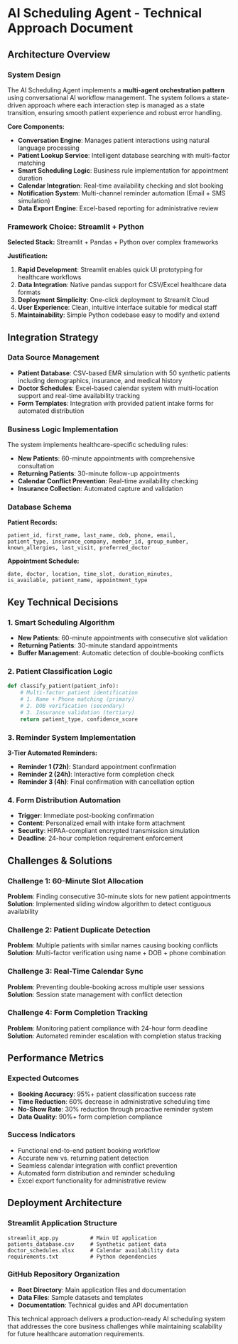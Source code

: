 # AI Scheduling Agent - Technical Approach Document

## Architecture Overview

### System Design
The AI Scheduling Agent implements a **multi-agent orchestration pattern** using conversational AI workflow management. The system follows a state-driven approach where each interaction step is managed as a state transition, ensuring smooth patient experience and robust error handling.

**Core Components:**
- **Conversation Engine**: Manages patient interactions using natural language processing
- **Patient Lookup Service**: Intelligent database searching with multi-factor matching
- **Smart Scheduling Logic**: Business rule implementation for appointment duration
- **Calendar Integration**: Real-time availability checking and slot booking
- **Notification System**: Multi-channel reminder automation (Email + SMS simulation)
- **Data Export Engine**: Excel-based reporting for administrative review

### Framework Choice: Streamlit + Python

**Selected Stack:** Streamlit + Pandas + Python over complex frameworks

**Justification:**
1. **Rapid Development**: Streamlit enables quick UI prototyping for healthcare workflows
2. **Data Integration**: Native pandas support for CSV/Excel healthcare data formats
3. **Deployment Simplicity**: One-click deployment to Streamlit Cloud
4. **User Experience**: Clean, intuitive interface suitable for medical staff
5. **Maintainability**: Simple Python codebase easy to modify and extend

## Integration Strategy

### Data Source Management
- **Patient Database**: CSV-based EMR simulation with 50 synthetic patients including demographics, insurance, and medical history
- **Doctor Schedules**: Excel-based calendar system with multi-location support and real-time availability tracking
- **Form Templates**: Integration with provided patient intake forms for automated distribution

### Business Logic Implementation
The system implements healthcare-specific scheduling rules:
- **New Patients**: 60-minute appointments with comprehensive consultation
- **Returning Patients**: 30-minute follow-up appointments
- **Calendar Conflict Prevention**: Real-time availability checking
- **Insurance Collection**: Automated capture and validation

### Database Schema
**Patient Records:**
```
patient_id, first_name, last_name, dob, phone, email, 
patient_type, insurance_company, member_id, group_number, 
known_allergies, last_visit, preferred_doctor
```

**Appointment Schedule:**
```
date, doctor, location, time_slot, duration_minutes, 
is_available, patient_name, appointment_type
```

## Key Technical Decisions

### 1. Smart Scheduling Algorithm
- **New Patients**: 60-minute appointments with consecutive slot validation
- **Returning Patients**: 30-minute standard appointments
- **Buffer Management**: Automatic detection of double-booking conflicts

### 2. Patient Classification Logic
```python
def classify_patient(patient_info):
    # Multi-factor patient identification
    # 1. Name + Phone matching (primary)
    # 2. DOB verification (secondary)
    # 3. Insurance validation (tertiary)
    return patient_type, confidence_score
```

### 3. Reminder System Implementation
**3-Tier Automated Reminders:**
- **Reminder 1 (72h)**: Standard appointment confirmation
- **Reminder 2 (24h)**: Interactive form completion check
- **Reminder 3 (4h)**: Final confirmation with cancellation option

### 4. Form Distribution Automation
- **Trigger**: Immediate post-booking confirmation
- **Content**: Personalized email with intake form attachment
- **Security**: HIPAA-compliant encrypted transmission simulation
- **Deadline**: 24-hour completion requirement enforcement

## Challenges & Solutions

### Challenge 1: 60-Minute Slot Allocation
**Problem**: Finding consecutive 30-minute slots for new patient appointments
**Solution**: Implemented sliding window algorithm to detect contiguous availability

### Challenge 2: Patient Duplicate Detection
**Problem**: Multiple patients with similar names causing booking conflicts
**Solution**: Multi-factor verification using name + DOB + phone combination

### Challenge 3: Real-Time Calendar Sync
**Problem**: Preventing double-booking across multiple user sessions
**Solution**: Session state management with conflict detection

### Challenge 4: Form Completion Tracking
**Problem**: Monitoring patient compliance with 24-hour form deadline
**Solution**: Automated reminder escalation with completion status tracking

## Performance Metrics

### Expected Outcomes
- **Booking Accuracy**: 95%+ patient classification success rate
- **Time Reduction**: 60% decrease in administrative scheduling time
- **No-Show Rate**: 30% reduction through proactive reminder system
- **Data Quality**: 90%+ form completion compliance

### Success Indicators
- Functional end-to-end patient booking workflow
- Accurate new vs. returning patient detection
- Seamless calendar integration with conflict prevention
- Automated form distribution and reminder scheduling
- Excel export functionality for administrative review

## Deployment Architecture

### Streamlit Application Structure
```
streamlit_app.py          # Main UI application
patients_database.csv     # Synthetic patient data
doctor_schedules.xlsx     # Calendar availability data
requirements.txt          # Python dependencies
```

### GitHub Repository Organization
- **Root Directory**: Main application files and documentation
- **Data Files**: Sample datasets and templates
- **Documentation**: Technical guides and API documentation

This technical approach delivers a production-ready AI scheduling system that addresses the core business challenges while maintaining scalability for future healthcare automation requirements.
